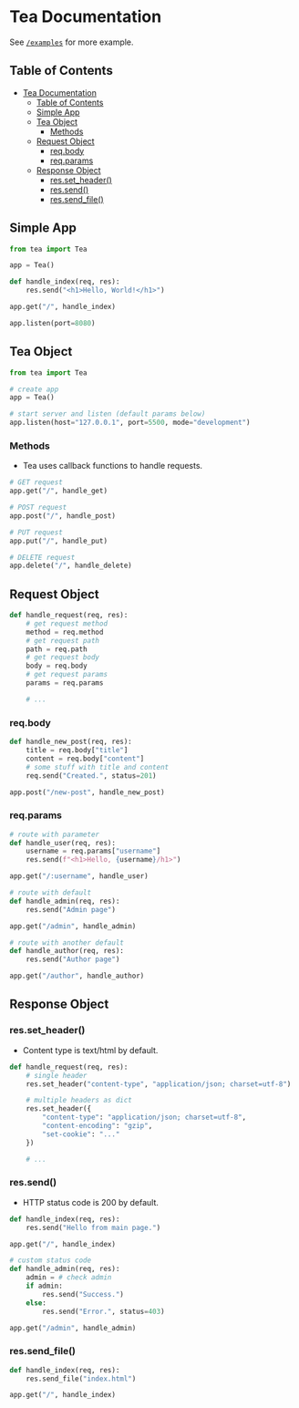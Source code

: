 # Tea Documentation
See [`/examples`](https://github.com/orhanemree/tea/tree/master/examples) for more example.

## Table of Contents
- [Tea Documentation](#tea-documentation)
  - [Table of Contents](#table-of-contents)
  - [Simple App](#simple-app)
  - [Tea Object](#tea-object)
    - [Methods](#methods)
  - [Request Object](#request-object)
    - [req.body](#reqbody)
    - [req.params](#reqparams)
  - [Response Object](#response-object)
    - [res.set\_header()](#resset_header)
    - [res.send()](#ressend)
    - [res.send\_file()](#ressend_file)

## Simple App
```python
from tea import Tea

app = Tea()

def handle_index(req, res):
    res.send("<h1>Hello, World!</h1>")

app.get("/", handle_index)

app.listen(port=8080)
```

## Tea Object
```python
from tea import Tea

# create app
app = Tea()

# start server and listen (default params below)
app.listen(host="127.0.0.1", port=5500, mode="development")
```

### Methods
* Tea uses callback functions to handle requests.
```python
# GET request
app.get("/", handle_get)

# POST request
app.post("/", handle_post)

# PUT request
app.put("/", handle_put)

# DELETE request
app.delete("/", handle_delete)
```

## Request Object
```python
def handle_request(req, res):
    # get request method
    method = req.method
    # get request path
    path = req.path
    # get request body
    body = req.body
    # get request params
    params = req.params

    # ...
```

### req.body
```python
def handle_new_post(req, res):
    title = req.body["title"]
    content = req.body["content"]
    # some stuff with title and content
    req.send("Created.", status=201)

app.post("/new-post", handle_new_post)
```

### req.params
```python
# route with parameter
def handle_user(req, res):
    username = req.params["username"]
    res.send(f"<h1>Hello, {username}/h1>")

app.get("/:username", handle_user)

# route with default
def handle_admin(req, res):
    res.send("Admin page")

app.get("/admin", handle_admin)

# route with another default
def handle_author(req, res):
    res.send("Author page")

app.get("/author", handle_author)
```

## Response Object
### res.set_header()
* Content type is text/html by default.
```python
def handle_request(req, res):
    # single header
    res.set_header("content-type", "application/json; charset=utf-8")

    # multiple headers as dict
    res.set_header({
        "content-type": "application/json; charset=utf-8",
        "content-encoding": "gzip",
        "set-cookie": "..."
    })

    # ...
```
### res.send()
* HTTP status code is 200 by default.
```python
def handle_index(req, res):
    res.send("Hello from main page.")

app.get("/", handle_index)

# custom status code
def handle_admin(req, res):
    admin = # check admin
    if admin:
        res.send("Success.")
    else:
        res.send("Error.", status=403)

app.get("/admin", handle_admin)
```

### res.send_file()
```python
def handle_index(req, res):
    res.send_file("index.html")

app.get("/", handle_index)
```